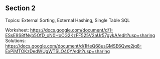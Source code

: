 ## Section 2

Topics: External Sorting, External Hashing, Single Table SQL

Worksheet: https://docs.google.com/document/d/1-ESsE9S8fNyb5OfD_oN0HoCG2KzFF525V2aUr57gykA/edit?usp=sharing
Solutions: https://docs.google.com/document/d/1HeQ68usGMSE6Qwe2jq8-ExPiMTOKzDedWUgWTSLO40Y/edit?usp=sharing

